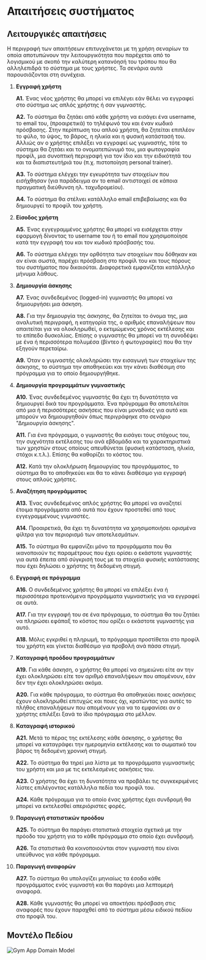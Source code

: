 # <a id="requirements"></a> Απαιτήσεις συστήματος

## Λειτουργικές απαιτήσεις

Η περιγραφή των απαιτήσεων επιτυγχάνεται με τη χρήση σεναρίων τα οποία αποτυπώνουν την λειτουργικότητα που παρέχεται από το λογισμικού με σκοπό την καλύτερη κατανόησή του τρόπου που θα αλληλεπιδρά το σύστημα με τους χρήστες. Τα σενάρια αυτά παρουσιάζονται στη συνέχεια.

1. **Εγγραφή χρήστη**

    **Α1.** Ένας νέος χρήστης θα μπορεί να επιλέγει εάν θέλει να εγγραφεί στο σύστημα ως απλός χρήστης ή σαν γυμναστής.

    **Α2.** Το σύστημα θα ζητάει από κάθε χρήστη να εισάγει ένα username, το email του, (προαιρετικά) το τηλέφωνό του και έναν κωδικό πρόσβασης. Στην περίπτωση του απλού χρήστη,  θα ζητείται επιπλέον το φύλο, το ύψος, το βάρος, η ηλικία και η φυσική κατάστασή του.  Αλλιώς αν ο χρήστης επιλέξει να εγγραφεί ως γυμναστής, τότε το σύστημα θα ζητάει και το ονοματεπώνυμό του, μια φωτογραφία προφίλ, μια συνοπτική περιγραφή για τον ίδιο και την ειδικότητά του και τα διαπιστευτήριά του (π.χ. πιστοποίηση personal trainer).

    **A3.** Το σύστημα ελέγχει την εγκυρότητα των στοιχείων που εισήχθησαν (για παράδειγμα αν το email αντιστοιχεί σε κάποια πραγματική διεύθυνση ηλ. ταχυδρομείου).

    **Α4.** Το σύστημα θα στέλνει κατάλληλο email επιβεβαίωσης και θα δημιουργεί το προφίλ του χρήστη.

2. **Είσοδος χρήστη**
  
    **Α5.** Ένας εγγεγραμμένος χρήστης θα μπορεί να εισέρχεται στην εφαρμογή δίνοντας το username του ή το email που χρησιμοποίησε κατά την εγγραφή του και τον κωδικό πρόσβασής του.

    **Α6.** Το σύστημα ελέγχει την ορθότητα των στοιχείων που δόθηκαν και αν είναι σωστά, παρέχει πρόσβαση στο προφίλ του και τους πόρους του συστήματος που δικαιούται. Διαφορετικά εμφανίζεται κατάλληλο μήνυμα λάθους.

3. **Δημιουργία άσκησης**
  
    **Α7.** Ένας συνδεδεμένος (logged-in) γυμναστής θα μπορεί να δημιουργήσει μια άσκηση.

    **Α8.** Για την δημιουργία της άσκησης, θα ζητείται το όνομα της, μια αναλυτική περιγραφή, η κατηγορία της, ο αριθμός επαναλήψεων που απαιτείται για να ολοκληρωθεί, ο εκτιμώμενος χρόνος εκτέλεσης και το επίπεδο δυσκολίας. Επίσης ο γυμναστής θα μπορεί να τη συνοδέψει με ένα ή περισσότερα πολυμέσα (βίντεο ή φωτογραφίες) που θα την εξηγούν περεταίρω.

    **Α9.** Όταν ο γυμναστής ολοκληρώσει την εισαγωγή των στοιχείων της άσκησης, το σύστημα την αποθηκεύει και την κάνει διαθέσιμη στο πρόγραμμα για το οποίο δημιουργήθηκε.

4. **Δημιουργία προγραμμάτων γυμναστικής**
  
    **Α10.** Ένας συνδεδεμένος γυμναστής θα έχει τη δυνατότητα να δημιουργεί δικά του προγράμματα. Ένα πρόγραμμα θα αποτελείται από μια ή περισσότερες ασκήσεις που είναι μοναδικές για αυτό και μπορούν να δημιουργηθούν όπως περιγράφηκε στο σενάριο "Δημιουργία άσκησης".

    **Α11.** Για ένα πρόγραμμα, ο γυμναστής θα εισάγει τους στόχους του, την συχνότητα εκτέλεσης του ανά εβδομάδα και τα χαρακτηριστικά των χρηστών στους οποίους απευθύνεται (φυσική κατάσταση, ηλικία, στόχοι κ.τ.λ.). Επίσης θα καθορίζει το κόστος του.

    **Α12.** Κατά την ολοκλήρωση δημιουργίας του προγράμματος, το σύστημα θα το αποθηκεύει και θα το κάνει διαθέσιμο για εγγραφή στους απλούς χρήστες.

5. **Αναζήτηση προγράμματος**
  
    **Α13.** Ένας συνδεδεμένος απλός χρήστης θα μπορεί να αναζητεί έτοιμα προγράμματα από αυτά που έχουν προστεθεί από τους εγγεγραμμένους γυμναστές.

    **Α14.** Προαιρετικά, θα έχει τη δυνατότητα να χρησιμοποιήσει ορισμένα φίλτρα για τον περιορισμό των αποτελεσμάτων.

    **Α15.** Το σύστημα θα εμφανίζει μόνο τα προγράμματα που θα ικανοποιούν τις παραμέτρους που έχει ορίσει ο εκάστοτε γυμναστής για αυτά έπειτα από σύγκρισή τους με τα στοιχεία φυσικής κατάστασης που έχει δηλώσει ο χρήστης τη δεδομένη στιγμή.

6. **Εγγραφή σε πρόγραμμα**
  
    **Α16.** Ο συνδεδεμένος χρήστης θα μπορεί να επιλέξει ένα ή περισσότερα προτεινόμενα προγράμματα γυμναστικής για να εγγραφεί σε αυτά.

    **Α17.** Για την εγγραφή του σε ένα πρόγραμμα, το σύστημα θα του ζητάει να πληρώσει εφάπαξ το κόστος που ορίζει ο εκάστοτε γυμναστής για αυτό.

    **Α18.** Μόλις εγκριθεί η πληρωμή, το πρόγραμμα προστίθεται στο προφίλ του χρήστη και γίνεται διαθέσιμο για προβολή ανά πάσα στιγμή.

7. **Καταγραφή προόδου προγραμμάτων**

    **Α19.** Για κάθε άσκηση, ο χρήστης θα μπορεί να σημειώνει είτε αν την έχει ολοκληρώσει είτε τον αριθμό επαναλήψεων που απομένουν, εάν δεν την έχει ολοκληρώσει ακόμα.

    **Α20.** Για κάθε πρόγραμμα, το σύστημα θα αποθηκεύει ποιες ασκήσεις έχουν ολοκληρωθεί επιτυχώς και ποιες όχι, κρατώντας για αυτές το πλήθος επαναλήψεων που απομένουν για να το εμφανίσει αν ο χρήστης επιλέξει ξανά το ίδιο πρόγραμμα στο μέλλον.

8. **Καταγραφή ιστορικού**
  
    **Α21.** Μετά το πέρας της εκτέλεσης κάθε άσκησης, ο χρήστης θα μπορεί να καταγράφει την ημερομηνία εκτέλεσης και το σωματικό του βάρος τη δεδομένη χρονική στιγμή.

    **Α22.** Το σύστημα θα τηρεί μια λίστα με τα προγράμματα γυμναστικής του χρήστη και μια με τις εκτελεσμένες ασκήσεις του.

    **Α23.** Ο χρήστης θα έχει τη δυνατότητα να προβάλει τις συγκεκριμένες λίστες επιλέγοντας κατάλληλα πεδία του προφίλ του.
    
    **A24.** Κάθε πρόγραμμα για το οποίο ένας χρήστης έχει συνδρομή θα μπορεί να εκτελεσθεί απεριόριστες φορές.

9. **Παραγωγή στατιστικών προόδου**
  
    **Α25.** Το σύστημα θα παράγει στατιστικά στοιχεία σχετικά με την πρόοδο του χρήστη για το κάθε πρόγραμμα στο οποίο έχει συνδρομή.

    **Α26.** Τα στατιστικά θα κοινοποιούνται στον γυμναστή που είναι υπεύθυνος για κάθε πρόγραμμα.

10. **Παραγωγή αναφορών**

    **Α27.** Το σύστημα θα υπολογίζει μηνιαίως τα έσοδα κάθε προγράμματος ενός γυμναστή και θα παράγει μια λεπτομερή αναφορά.
    
    **Α28.** Κάθε γυμναστής θα μπορεί να αποκτήσει πρόσβαση στις αναφορές που έχουν παραχθεί από το σύστημα μέσω ειδικού πεδίου στο προφίλ του.

## Μοντέλο Πεδίου

![Gym App Domain Model](/src/site/resources/images/domain_model.png "Domain model")